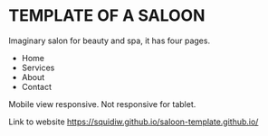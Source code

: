 # TEMPLATE OF A SALOON

Imaginary salon for beauty and spa, it has four pages.

- Home
- Services
- About
- Contact

Mobile view responsive. Not responsive for tablet.

Link to website https://squidiw.github.io/saloon-template.github.io/
